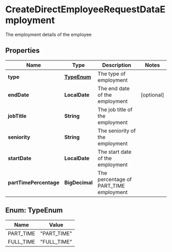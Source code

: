 

# CreateDirectEmployeeRequestDataEmployment

The employment details of the employee

## Properties

| Name | Type | Description | Notes |
|------------ | ------------- | ------------- | -------------|
|**type** | [**TypeEnum**](#TypeEnum) | The type of employment |  |
|**endDate** | **LocalDate** | The end date of the employment |  [optional] |
|**jobTitle** | **String** | The job title of the employment |  |
|**seniority** | **String** | The seniority of the employment |  |
|**startDate** | **LocalDate** | The start date of the employment |  |
|**partTimePercentage** | **BigDecimal** | The percentage of PART_TIME employment |  |



## Enum: TypeEnum

| Name | Value |
|---- | -----|
| PART_TIME | &quot;PART_TIME&quot; |
| FULL_TIME | &quot;FULL_TIME&quot; |



